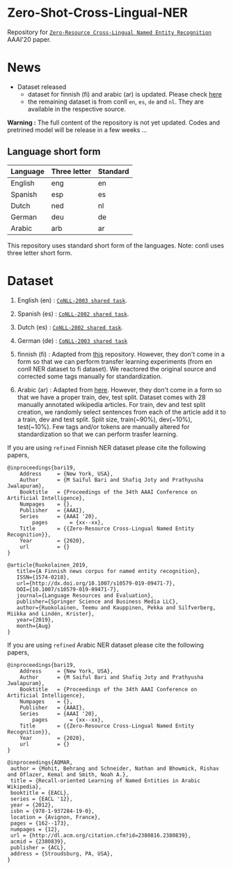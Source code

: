 # Zero-Shot-Cross-Lingual-NER

Repository for [`Zero-Resource Cross-Lingual Named Entity Recognition`](https://arxiv.org/abs/1911.09812) AAAI'20 paper.

# News 

- Dataset released
    - dataset for finnish (fi) and arabic (ar) is updated. Please check [here](https://github.com/ntunlp/Zero-Shot-Cross-Lingual-NER/tree/master/ner_data)
    - the remaining dataset is from conll `en`, `es`, `de` and `nl`. They are available in the respective source. 


**Warning :** The full content of the repository is not yet updated.
Codes and pretrined model will be release in a few weeks ... 

## Language short form

| Language | Three letter | Standard |
|---------|-----|----|
| English | eng | en |
| Spanish | esp | es |
| Dutch   | ned | nl |
| German  | deu | de |
| Arabic  | arb | ar |

This repository uses standard short form of the languages. Note: conll uses three letter short form. 


# Dataset

1. English (en) : [`CoNLL-2003 shared task`](https://www.aclweb.org/anthology/W03-0419.pdf).

2. Spanish (es) : [`CoNLL-2002 shared task`](https://www.aclweb.org/anthology/W02-2024.pdf).

3. Dutch (es) : [`CoNLL-2002 shared task`](https://www.aclweb.org/anthology/W02-2024.pdf).

4. German (de) : [`CoNLL-2003 shared task`](https://www.aclweb.org/anthology/W03-0419.pdf)

5. finnish (fi) : Adapted from [this](https://github.com/mpsilfve/finer-data) repository. However, they don't come in a form so that we can perform transfer learning experiments (from en conll NER dataset to fi dataset). We reactored the original source and corrected some tags manually for standardization.

6. Arabic (ar) : Adapted from [here](http://www.cs.cmu.edu/~ark/ArabicNER/). However, they don't come in a form so that we have a proper train, dev, test split. Dataset comes with 28 manually annotated wikipedia articles. For train, dev and test split creation, we randomly select sentences from each of the article add it to a train, dev and test split. Split size, train(~90%), dev(~10%), test(~10%). Few tags and/or tokens are manually altered for standardization so that we can perform trasfer learning.




 

If you are using `refined` Finnish NER dataset please cite the following papers,

```
@inproceedings{bari19,
	Address     = {New York, USA},
	Author      = {M Saiful Bari and Shafiq Joty and Prathyusha Jwalapuram},
	Booktitle   = {Proceedings of the 34th AAAI Conference on Artificial Intelligence},
	Numpages    = {},
	Publisher   = {AAAI},
	Series      = {AAAI '20},
        pages       = {xx--xx},
	Title       = {{Zero-Resource Cross-Lingual Named Entity Recognition}},
	Year        = {2020},
	url         = {}
}
```
```
@article{Ruokolainen_2019,
   title={A Finnish news corpus for named entity recognition},
   ISSN={1574-0218},
   url={http://dx.doi.org/10.1007/s10579-019-09471-7},
   DOI={10.1007/s10579-019-09471-7},
   journal={Language Resources and Evaluation},
   publisher={Springer Science and Business Media LLC},
   author={Ruokolainen, Teemu and Kauppinen, Pekka and Silfverberg, Miikka and Lindén, Krister},
   year={2019},
   month={Aug}
}
```

If you are using `refined` Arabic NER dataset please cite the following papers,

```
@inproceedings{bari19,
	Address     = {New York, USA},
	Author      = {M Saiful Bari and Shafiq Joty and Prathyusha Jwalapuram},
	Booktitle   = {Proceedings of the 34th AAAI Conference on Artificial Intelligence},
	Numpages    = {},
	Publisher   = {AAAI},
	Series      = {AAAI '20},
        pages       = {xx--xx},
	Title       = {{Zero-Resource Cross-Lingual Named Entity Recognition}},
	Year        = {2020},
	url         = {}
}
```
```
@inproceedings{AQMAR,
 author = {Mohit, Behrang and Schneider, Nathan and Bhowmick, Rishav and Oflazer, Kemal and Smith, Noah A.},
 title = {Recall-oriented Learning of Named Entities in Arabic Wikipedia},
 booktitle = {EACL},
 series = {EACL '12},
 year = {2012},
 isbn = {978-1-937284-19-0},
 location = {Avignon, France},
 pages = {162--173},
 numpages = {12},
 url = {http://dl.acm.org/citation.cfm?id=2380816.2380839},
 acmid = {2380839},
 publisher = {ACL},
 address = {Stroudsburg, PA, USA},
} 
```